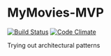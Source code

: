 # MyMovies-MVP

[![Build Status](https://travis-ci.org/jbrunton/MyMovies-MVP.svg?branch=master)](https://travis-ci.org/jbrunton/MyMovies-MVP)
[![Code Climate](https://codeclimate.com/github/jbrunton/MyMovies-MVP/badges/gpa.svg)](https://codeclimate.com/github/jbrunton/MyMovies-MVP)

Trying out architectural patterns

